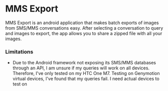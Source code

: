# MMS Export

MMS Export is an android application that makes batch exports of images from SMS/MMS conversations easy. After selecting a conversation to query and images to export, the app allows you to share a zipped file with all your images. 

 ### Limitations
- Due to the Android framework not exposing its SMS/MMS databases through an API, I am unsure if my queries will work on all devices. Therefore, I've only tested on my HTC One M7. Testing on Genymotion virtual devices, I've found that my queries fail. I need actual devices to test on



